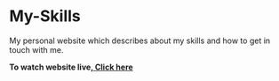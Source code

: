 # My-Skills
<p>My personal website which describes about my skills and how to get in touch with me.
<p><strong>To watch website live,<a href="https://saketgautam.github.io/My-Skills/"> Click here </a></strong></p>
